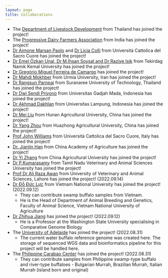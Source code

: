```yaml
---
layout: page
title: Collaborations
---
```


- The [Department of Livestock Development](https://dld.go.th/th/index.php/th/) from Thailand has joined the project!
- The [Progressive Dairy Farmers Association](https://www.pdfa.org.in/) from India has joined the project!
- [Dr Ajmone Marsan Paolo](https://docenti.unicatt.it/ppd2/en/docenti/12543/paolo-ajmone-marsan/pubblicazioni) and [Dr Licia Colli](https://docenti.unicatt.it/ppd2/it/docenti/22106/licia-colli/profilo) from Università Cattolica del Sacro Cuore has joined the project!
- [Dr Emel Özkan Unal, Dr M.İhsan Soysal and Dr Raziye Isik](http://www.nku.edu.tr/) from Tekirdag Namık Kemal University has joined the project!
- [Dr Gregório Miguel Ferreira de Camargo](http://www.emevz.ufba.br/prof-dr-gregorio-miguel-ferreira-de-camargo) has joined the project!
- [Dr Mahdi Mokhber](http://facultystaff.urmia.ac.ir/Site/CV.aspx?STID=577&Ln=en) from Urmia University, Iran has joined the project!
- [Dr Rangsun Parnpai](https://beta.sut.ac.th/iat/en/academic-staff/assoc-prof-rangsun-parnpai-phd) from Suranaree University of Technology, Thailand has joined the project!
- [Dr Dwi Sendi Priyono](https://acadstaff.ugm.ac.id/dwisendipriyono) from Universitas Gadjah Mada, Indonesia has joined the project!
- [Dr Akhmad Dakhlan](https://orcid.org/0000-0002-8438-6777) from Universitas Lampung, Indonesia has joined the project!
- [Dr Mei Liu](https://www.researchgate.net/profile/Mei-Liu-18) from Hunan Agricultural University, China has joined the project!
- [Dr Yang Zhou]() from Huazhong Agricultural University, China has joined the project!
- [Prof John Williams](https://pag.confex.com/pag/xxvi/meetingapp.cgi/Person/37549) from Università Cattolica del Sacro Cuore, Italy has joined the project!
- [Dr. Jianlin Han](https://www.researchgate.net/profile/Han-Jianlin/publications) from China Academy of Agriculture has joined the project!
- [Dr Yi Zhang](https://www.researchgate.net/profile/Yi-Zhang-256) from China Agricultural University has joined the project!
- [Dr P.Kumarasamy](https://tanuvas.ac.in/faculty-details.php?sid=585) from Tamil Nadu Veterinary and Animal Sciences University has joined the project!
- [Prof Dr Ali Raza Awan](https://uvas.edu.pk/institutes/bio-biochemstry/staff/profiles/ali_raza.htm) from University of Veterinary and Animal Sciences, Lahore has joined the project! (2022.09.14)
- [Dr Đỗ Đức Lực](https://orcid.org/0000-0003-3364-1296) from Vietnam National University has joined the project! (2022.09.12)
    - They can contribute swamp buffalo samples from Vietnam.
    - He is the Head of Department of Animal Breeding and Genetics, Faculty of Animal Science, Vietnam National University of Agriculture
- [Dr Zhihua Jiang](https://ansci.wsu.edu/people/faculty/zhihua-jiang/) has joined the project! (2022.09.12)
    - He is a Professor at the Washington State University specialising in Comparative Genome Biology
- The [University of Adelaide](https://set.adelaide.edu.au/davies-research-centre/) has joined the project! (2022.08.31)
    - The current water buffalo reference genome was created here. The storage of sequenced WGS data and bioinformatics pipeline for this project will be handled here.
- The [Philippine Carabao Center](https://www.pcc.gov.ph/) has joined the project! (2022.08.31)
    - They can contribute samples from Philippine swamp-type buffalo and river-type buffaloes - Bulgarian Murrah, Brazilian Murrah, Italian Murrah (island born and original)
    <!-- - They also have some SNP data from the 90K SNP panel for the above mentioned breeds -->
